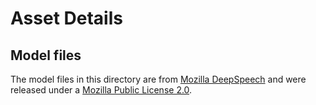 # Asset Details

## Model files

The model files in this directory are from [Mozilla DeepSpeech](https://github.com/mozilla/DeepSpeech) and were released
under a [Mozilla Public License 2.0](https://github.com/mozilla/DeepSpeech/blob/master/LICENSE).
